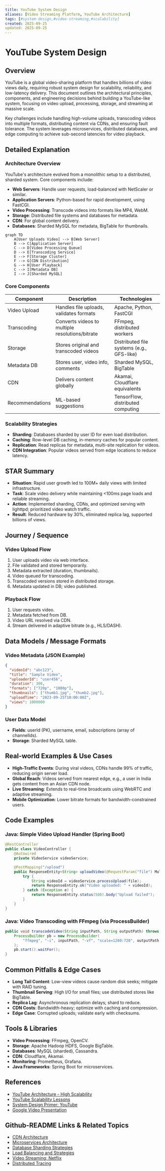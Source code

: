```yaml
---
title: YouTube System Design
aliases: [Video Streaming Platform, YouTube Architecture]
tags: [#system-design,#video-streaming,#scalability]
created: 2025-09-25
updated: 2025-09-25
---
```


# YouTube System Design

## Overview

YouTube is a global video-sharing platform that handles billions of video views daily, requiring robust system design for scalability, reliability, and low-latency delivery. This document outlines the architectural principles, components, and engineering decisions behind building a YouTube-like system, focusing on video upload, processing, storage, and streaming at massive scale.

Key challenges include handling high-volume uploads, transcoding videos into multiple formats, distributing content via CDNs, and ensuring fault tolerance. The system leverages microservices, distributed databases, and edge computing to achieve sub-second latencies for video playback.

## Detailed Explanation

### Architecture Overview

YouTube's architecture evolved from a monolithic setup to a distributed, sharded system. Core components include:

- **Web Servers**: Handle user requests, load-balanced with NetScaler or similar.
- **Application Servers**: Python-based for rapid development, using FastCGI.
- **Video Processing**: Transcode videos into formats like MP4, WebM.
- **Storage**: Distributed file systems and databases for metadata.
- **CDN**: For global content delivery.
- **Databases**: Sharded MySQL for metadata, BigTable for thumbnails.

```mermaid
graph TD
    A[User Uploads Video] --> B[Web Server]
    B --> C[Application Server]
    C --> D[Video Processing Queue]
    D --> E[Transcoding Service]
    E --> F[Storage Cluster]
    F --> G[CDN Distribution]
    G --> H[User Playback]
    C --> I[Metadata DB]
    I --> J[Sharded MySQL]
```

### Core Components

| Component | Description | Technologies |
|-----------|-------------|--------------|
| Video Upload | Handles file uploads, validates formats | Apache, Python, FastCGI |
| Transcoding | Converts videos to multiple resolutions/bitrate | FFmpeg, distributed workers |
| Storage | Stores original and transcoded videos | Distributed file systems (e.g., GFS-like) |
| Metadata DB | Stores user, video info, comments | Sharded MySQL, BigTable |
| CDN | Delivers content globally | Akamai, Cloudflare equivalents |
| Recommendations | ML-based suggestions | TensorFlow, distributed computing |

### Scalability Strategies

- **Sharding**: Databases sharded by user ID for even load distribution.
- **Caching**: Row-level DB caching, in-memory caches for popular content.
- **Replication**: Read replicas for metadata, multi-site replication for videos.
- **CDN Integration**: Popular videos served from edge locations to reduce latency.

## STAR Summary

- **Situation**: Rapid user growth led to 100M+ daily views with limited infrastructure.
- **Task**: Scale video delivery while maintaining <100ms page loads and reliable streaming.
- **Action**: Implemented sharding, CDNs, and optimized serving with lighttpd; prioritized video watch traffic.
- **Result**: Reduced hardware by 30%, eliminated replica lag, supported billions of views.

## Journey / Sequence

### Video Upload Flow
1. User uploads video via web interface.
2. File validated and stored temporarily.
3. Metadata extracted (duration, thumbnails).
4. Video queued for transcoding.
5. Transcoded versions stored in distributed storage.
6. Metadata updated in DB; video published.

### Playback Flow
1. User requests video.
2. Metadata fetched from DB.
3. Video URL resolved via CDN.
4. Stream delivered in adaptive bitrate (e.g., HLS/DASH).

## Data Models / Message Formats

### Video Metadata (JSON Example)
```json
{
  "videoId": "abc123",
  "title": "Sample Video",
  "uploaderId": "user456",
  "duration": 300,
  "formats": ["720p", "1080p"],
  "thumbnails": ["thumb1.jpg", "thumb2.jpg"],
  "uploadTime": "2023-09-25T10:00:00Z",
  "views": 1000000
}
```

### User Data Model
- **Fields**: userId (PK), username, email, subscriptions (array of channelIds).
- **Storage**: Sharded MySQL table.

## Real-world Examples & Use Cases

- **High-Traffic Events**: During viral videos, CDNs handle 99% of traffic, reducing origin server load.
- **Global Reach**: Videos served from nearest edge, e.g., a user in India gets content from an Asian CDN node.
- **Live Streaming**: Extends to real-time broadcasts using WebRTC and adaptive streaming.
- **Mobile Optimization**: Lower bitrate formats for bandwidth-constrained users.

## Code Examples

### Java: Simple Video Upload Handler (Spring Boot)
```java
@RestController
public class VideoController {
    @Autowired
    private VideoService videoService;

    @PostMapping("/upload")
    public ResponseEntity<String> uploadVideo(@RequestParam("file") MultipartFile file) {
        try {
            String videoId = videoService.processUpload(file);
            return ResponseEntity.ok("Video uploaded: " + videoId);
        } catch (Exception e) {
            return ResponseEntity.status(500).body("Upload failed");
        }
    }
}
```

### Java: Video Transcoding with FFmpeg (via ProcessBuilder)
```java
public void transcodeVideo(String inputPath, String outputPath) throws IOException {
    ProcessBuilder pb = new ProcessBuilder(
        "ffmpeg", "-i", inputPath, "-vf", "scale=1280:720", outputPath
    );
    pb.start().waitFor();
}
```

## Common Pitfalls & Edge Cases

- **Long Tail Content**: Low-view videos cause random disk seeks; mitigate with RAID tuning.
- **Thumbnail Serving**: High I/O for small files; use distributed stores like BigTable.
- **Replica Lag**: Asynchronous replication delays; shard to reduce.
- **CDN Costs**: Bandwidth-heavy; optimize with caching and compression.
- **Edge Case**: Corrupted uploads; validate early with checksums.

## Tools & Libraries

- **Video Processing**: FFmpeg, OpenCV.
- **Storage**: Apache Hadoop HDFS, Google BigTable.
- **Databases**: MySQL (sharded), Cassandra.
- **CDN**: Cloudflare, Akamai.
- **Monitoring**: Prometheus, Grafana.
- **Java Frameworks**: Spring Boot for microservices.

## References

- [YouTube Architecture - High Scalability](https://highscalability.com/youtube-architecture)
- [YouTube Scalability Lessons](https://highscalability.com/7-years-of-youtube-scalability-lessons-in-30-minutes/)
- [System Design Primer: YouTube](https://github.com/donnemartin/system-design-primer/blob/master/solutions/system_design/youtube/README.md)
- [Google Video Presentation](https://www.youtube.com/watch?v=w5WVu624fY8)

## Github-README Links & Related Topics

- [CDN Architecture](../cdn-architecture/README.md)
- [Microservices Architecture](../microservices-architecture/README.md)
- [Database Sharding Strategies](../database-sharding-strategies/README.md)
- [Load Balancing and Strategies](../load-balancing-and-strategies/README.md)
- [Video Streaming: Netflix](../netflix-video-streaming/README.md)
- [Distributed Tracing](../distributed-tracing/README.md)